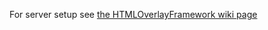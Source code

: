 For server setup see [the HTMLOverlayFramework wiki page](https://github.com/lebaston100/htmlOverlayFramework/wiki)
